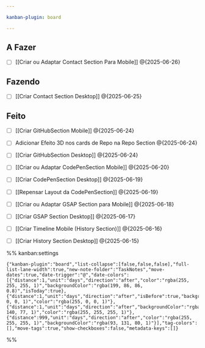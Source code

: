 ```yaml
---

kanban-plugin: board

---
```


## A Fazer

- [ ] [[Criar ou Adaptar Contact Section Para Mobile]] @{2025-06-26}


## Fazendo

- [ ] [[Criar Contact Section Desktop]] @{2025-06-25}


## Feito

- [ ] [[Criar GitHubSection Mobile]] @{2025-06-24}
- [ ] Adicionar Efeito 3D nos cards de Repo na Repo Section @{2025-06-24}
- [ ] [[Criar GitHubSection Desktop]] @{2025-06-24}
- [ ] [[Criar ou Adaptar CodePenSection Mobile]] @{2025-06-20}
- [ ] [[Criar CodePenSection Desktop]] @{2025-06-19}
- [ ] [[Repensar Layout da CodePenSection]] @{2025-06-19}
- [ ] [[Criar ou Adaptar GSAP Section para Mobile]] @{2025-06-18}
- [ ] [[Criar GSAP Section Desktop]] @{2025-06-17}
- [ ] [[Criar Timeline Mobile (History Section)]] @{2025-06-16}
- [ ] [[Criar History Section Desktop]] @{2025-06-15}




%% kanban:settings
```
{"kanban-plugin":"board","list-collapse":[false,false,false],"full-list-lane-width":true,"new-note-folder":"TaskNotes","move-dates":true,"date-trigger":"@","date-colors":[{"distance":1,"unit":"days","direction":"after","color":"rgba(255, 255, 255, 1)","backgroundColor":"rgba(199, 86, 86, 0.8)","isToday":true},{"distance":1,"unit":"days","direction":"after","isBefore":true,"backgroundColor":"rgba(0, 0, 0, 1)","color":"rgba(255, 0, 0, 1)"},{"distance":1,"unit":"days","direction":"after","backgroundColor":"rgba(143, 140, 77, 1)","color":"rgba(255, 255, 255, 1)"},{"distance":999,"unit":"days","direction":"after","color":"rgba(255, 255, 255, 1)","backgroundColor":"rgba(93, 131, 80, 1)"}],"tag-colors":[],"move-tags":true,"show-checkboxes":false,"metadata-keys":[]}
```
%%